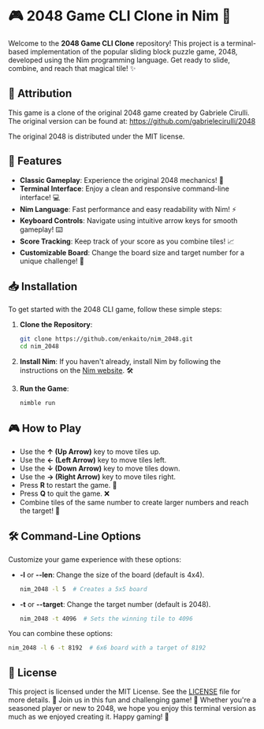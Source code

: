 # 🎮 2048 Game CLI Clone in Nim 🚀

Welcome to the **2048 Game CLI Clone** repository! This project is a terminal-based implementation of the popular sliding block puzzle game, 2048, developed using the Nim programming language. Get ready to slide, combine, and reach that magical tile! ✨

## 📜 Attribution

This game is a clone of the original 2048 game created by Gabriele Cirulli. The original version can be found at:
<https://github.com/gabrielecirulli/2048>

The original 2048 is distributed under the MIT license.

## 🌟 Features

- **Classic Gameplay**: Experience the original 2048 mechanics! 🧩
- **Terminal Interface**: Enjoy a clean and responsive command-line interface! 💻
- **Nim Language**: Fast performance and easy readability with Nim! ⚡
- **Keyboard Controls**: Navigate using intuitive arrow keys for smooth gameplay! ⌨️
- **Score Tracking**: Keep track of your score as you combine tiles! 📈
- **Customizable Board**: Change the board size and target number for a unique challenge! 🔧

## 📥 Installation

To get started with the 2048 CLI game, follow these simple steps:

1. **Clone the Repository**:

   ```bash
   git clone https://github.com/enkaito/nim_2048.git
   cd nim_2048
   ```

2. **Install Nim**: If you haven't already, install Nim by following the instructions on the [Nim website](https://nim-lang.org/install.html). 🛠️

3. **Run the Game**:

   ```bash
   nimble run
   ```

## 🎮 How to Play

- Use the **↑ (Up Arrow)** key to move tiles up.
- Use the **← (Left Arrow)** key to move tiles left.
- Use the **↓ (Down Arrow)** key to move tiles down.
- Use the **→ (Right Arrow)** key to move tiles right.
- Press **R** to restart the game. 🔄
- Press **Q** to quit the game. ❌
- Combine tiles of the same number to create larger numbers and reach the target! 🥳

## 🛠️ Command-Line Options

Customize your game experience with these options:

- **-l** or **--len**: Change the size of the board (default is 4x4).

  ```bash
  nim_2048 -l 5  # Creates a 5x5 board
  ```

- **-t** or **--target**: Change the target number (default is 2048).

  ```bash
  nim_2048 -t 4096  # Sets the winning tile to 4096
  ```

You can combine these options:

```bash
nim_2048 -l 6 -t 8192  # 6x6 board with a target of 8192
```

## 📜 License

This project is licensed under the MIT License. See the [LICENSE](LICENSE.txt) file for more details. 📄 Join us in this fun and challenging game! 🎉 Whether you're a seasoned player or new to 2048, we hope you enjoy this terminal version as much as we enjoyed creating it. Happy gaming! 🌈
